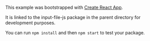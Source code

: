 This example was bootstrapped with [Create React App](https://github.com/facebook/create-react-app).

It is linked to the input-file-js package in the parent directory for development purposes.

You can run `npm install` and then `npm start` to test your package.
